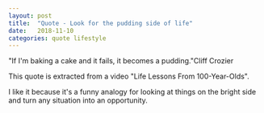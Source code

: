 ```yaml
---
layout: post
title:  "Quote - Look for the pudding side of life"
date:   2018-11-10
categories: quote lifestyle
---
```


"If I'm baking a cake and it fails, it becomes a pudding."﻿Cliff Crozier

This quote is extracted from a video "Life Lessons From 100-Year-Olds".

I like it because it's a funny analogy for looking at things on the bright side and turn any situation into an opportunity.